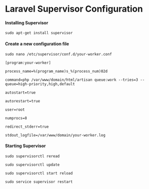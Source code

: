 # Laravel Supervisor Configuration

#### Installing Supervisor

`sudo apt-get install supervisor`

#### Create a new configuration file

`sudo nano /etc/supervisor/conf.d/your-worker.conf`


`[program:your-worker]`

`process_name=%(program_name)s_%(process_num)02d`

`command=php /var/www/domain/html/artisan queue:work --tries=3 --queue=high-priority,high,default`

`autostart=true`

`autorestart=true`

`user=root`

`numprocs=8`

`redirect_stderr=true`

`stdout_logfile=/var/www/domain/your-worker.log`


#### Starting Supervisor

`sudo supervisorctl reread`
 
`sudo supervisorctl update`
 
`sudo supervisorctl start reload`

`sudo service supervisor restart`


